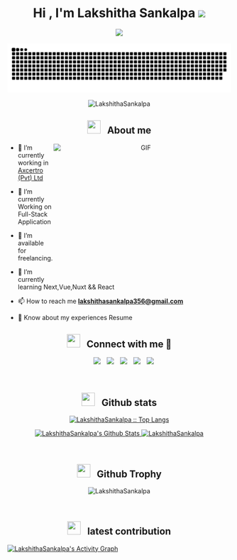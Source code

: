 
<h1 align="center">Hi , I'm Lakshitha Sankalpa <img src="https://media.giphy.com/media/hvRJCLFzcasrR4ia7z/giphy.gif" width="35"></h1>
<p align="center">
  <a href="https://github.com/DenverCoder1/readme-typing-svg"><img src="https://readme-typing-svg.herokuapp.com?lines=Full+Stack+Web+Developer;Competitive+Programmer;Freelancer;Volunteer;Always%20learning%20new%20things&center=true&width=500&height=50"></a>
</p>
<div align="center">
  <a href="https://LakshithaSankalpa.github.io/LakshithaSankalpa/">
  <img  src="https://github.com/1999AZZAR/1999AZZAR/blob/main/resources/img/grid-snake.svg"
       alt="snake" /></a>
</div>
<p align="center"> 
	<img src="https://komarev.com/ghpvc/?username=LakshithaSankalpa&label=Profile%20views&color=0e75b6&style=plastic" alt="LakshithaSankalpa" /> 
</p>

<h2 align="center"><img src="https://media.giphy.com/media/hvRJCLFzcasrR4ia7z/giphy.gif" width="30" height="30" style="margin-right: 10px;"> About me </h2>

<a target="_blank" align="center">
  <img align="right" top="500" height="300" width="400" alt="GIF" src="https://media.giphy.com/media/SWoSkN6DxTszqIKEqv/giphy.gif">
</a>

- 🔭 I’m currently working in <a href="https://axcertro.com/" target="blank">Axcertro (Pvt) Ltd</a>

- 🌱 I’m currently Working on Full-Stack Application

- 🤝 I’m available for freelancing.

- 🌱 I’m currently learning Next,Vue,Nuxt && React 

<!-- - 💬 Ask me about **Anything** -->

- 📫 How to reach me **lakshithasankalpa356@gmail.com**

- 📄 Know about my experiences Resume
<!-- - <a href="https://github.com/100rabhcsmc/Me.io/blob/master/01SaurabhChavanReactNativeResume.pdf" target="blank">Resume</a>
<br/> -->

<h2 align="center"> <img src="https://media.giphy.com/media/iY8CRBdQXODJSCERIr/giphy.gif" width="30" height="30" style="margin-right: 10px;"> Connect with me 🤝  </h2> 
<p align="center">

 <div align="center"  class="icons-social" style="margin-left: 10px;">
        <a style="margin-left: 10px;"  target="_blank" href="https://www.linkedin.com/in/lakshitha-sankalpa-17114b184/">
			<img src="https://img.icons8.com/doodle/40/000000/linkedin--v2.png"></a>
        <a style="margin-left: 10px;" target="_blank" href="https://github.com/LakshithaSankalpa">
		<img src="https://img.icons8.com/doodle/40/000000/github--v1.png"></a>
<!-- 		<a style="margin-left: 10px;" target="_blank" href="https://stackoverflow.com/users/12053852/saurabh-chavan?tab=profile">
				<img src="https://img.icons8.com/external-tal-revivo-color-tal-revivo/40/000000/external-stack-overflow-is-a-question-and-answer-site-for-professional-logo-color-tal-revivo.png"></a> -->
<!-- 	   <a style="margin-left: 10px;" target="_blank" href="https://dev.to/100rabhcsmc">
					<img src="https://img.icons8.com/external-sketchy-juicy-fish/0.6x/external-blog-online-services-sketchy-sketchy-juicy-fish.png"></a> -->
        <a style="margin-left: 10px;" target="_blank" href="https://www.instagram.com/lakshithasankalpa/">
			<img src="https://img.icons8.com/doodle/40/000000/instagram-new--v2.png"></a>
		<a style="margin-left: 10px;" target="_blank" href="https://twitter.com/sankalpa1997">
			<img src="https://img.icons8.com/doodle/1x/twitter-squared--v2.png" ></a>
	 <a style="margin-left: 10px;" target="_blank" href="https://www.facebook.com/lakshitha.sankalpa.77/">
			<img src="https://img.icons8.com/doodle/40/000000/facebook.png" ></a>
<!-- 		<a style="margin-left: 10px;" target="_blank" href="https://www.youtube.com/channel/UC-ZdNkKNHC6KguDqNFKO2Nw?view_as=subscriber">
				<img src="https://img.icons8.com/doodle/1x/youtube--v2.png" ></a> -->
<!-- 		<a style="margin-left: 5px;" target="_blank" href="https://github.com/100rabhcsmc/Me.io/blob/master/01SaurabhChavanReactNativeResume.pdf">
					<img src="https://img.icons8.com/plasticine/0.5x/resume.png" ></a> -->
      </div>
</p>
<br/>

<h2 align="center"><img src="https://media.giphy.com/media/iY8CRBdQXODJSCERIr/giphy.gif" width="30" height="30" style="margin-right: 10px;"> Github stats  </h2> 
<p align="center">
<a href="https://github.com/LakshithaSankalpa/">
  <img src="https://github-readme-stats.vercel.app/api/top-langs?username=LakshithaSankalpa&langs_count=12&show_icons=true&locale=en&layout=compact&theme=algolia" alt="LakshithaSankalpa :: Top Langs" height="auto" width="full"/>
  </a>
  </p>
<p align="center">
<a href="https://github.com/LakshithaSankalpa/">
<!-- <img alt="LakshithaSankalpa's Github Stats" src="https://github-readme-stats.vercel.app/api?username=LakshithaSankalpa&show_icons=true&count_private=true&theme=algolia" height="150px"/> -->
    <img alt="LakshithaSankalpa's Github Stats" src="https://github-readme-stats-eight-theta.vercel.app/api?username=LakshithaSankalpa&show_icons=true&theme=algolia&include_all_commits=true&count_private=true" width="400px"/>
<img src="https://github-readme-streak-stats.herokuapp.com/?user=LakshithaSankalpa&theme=algolia" alt="LakshithaSankalpa" width="400px"/>
</a>
  </p>
<br/>
<h2 align="center"><img src="https://media.giphy.com/media/iY8CRBdQXODJSCERIr/giphy.gif" width="30" height="30" style="margin-right: 10px;"> Github Trophy  </h2> 
<p align="center">
<img src="https://github-profile-trophy.vercel.app/?username=LakshithaSankalpa" alt="LakshithaSankalpa" />
</p>
<br/>
<h2 align="center"><img src="https://media.giphy.com/media/iY8CRBdQXODJSCERIr/giphy.gif" width="30" height="30" style="margin-right: 10px;"> latest contribution </h2>
<a href="https://github.com/ashutosh00710/github-readme-activity-graph"><img alt="LakshithaSankalpa's Activity Graph" src="https://activity-graph.herokuapp.com/graph/?username=LakshithaSankalpa&bg_color=000&color=fff&line=00E676&point=fff&hide_border=true" /></a>


